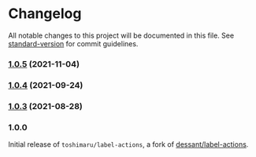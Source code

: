 # Changelog

All notable changes to this project will be documented in this file. See [standard-version](https://github.com/conventional-changelog/standard-version) for commit guidelines.

### [1.0.5](https://github.com/dessant/label-actions/compare/v1.0.4...v1.0.5) (2021-11-04)

### [1.0.4](https://github.com/dessant/label-actions/compare/v1.0.3...v1.0.4) (2021-09-24)

### [1.0.3](https://github.com/dessant/label-actions/compare/v1.0.2...v1.0.3) (2021-08-28)

### 1.0.0

Initial release of `toshimaru/label-actions`, a fork of [dessant/label-actions](https://github.com/dessant/label-actions).

